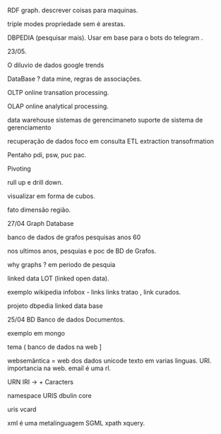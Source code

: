 RDF graph.
descrever coisas para maquinas.

triple modes
  propriedade sem é arestas.
  
  DBPEDIA (pesquisar mais).
  Usar em base para o bots do telegram .
  
  
23/05.

O diluvio de dados
google trends

DataBase ?
data mine, regras de associações.

OLTP
online transation processing.

OLAP
online analytical processing.

data warehouse
sistemas de gerencimaneto
suporte de sistema de gerenciamento

recuperação de dados
foco em consulta
ETL
extraction
transofrmation

Pentaho
pdi, psw, puc pac.

Pivoting

rull up e drill down.

visualizar em forma de cubos.

fato
dimensão 
região.


27/04
Graph Database

banco de dados de grafos pesquisas anos 60

nos ultimos anos, pesquias e poc de BD de Grafos.

why graphs ?
em periodo de pesquia

linked data 
LOT (linked open data).

exemplo wikipedia
infobox - links
links tratao , link curados.

projeto dbpedia
linked data base 


25/04
BD
Banco de dados Documentos.

exemplo em mongo

tema ( banco de dados na web ]

websemântica = web dos dados
unicode texto em varias linguas.
URI.
importancia na web.
email é uma rl.

URN
IRI -> + Caracters

namespace
URIS dbulin core

uris vcard

xml é uma metalinguagem
SGML
xpath
xquery.
